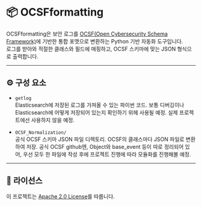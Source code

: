 # 📦 OCSFformatting

OCSFformatting은 보안 로그를 [OCSF(Open Cybersecurity Schema Framework)](https://github.com/ocsf/ocsf-schema)에 기반한 통합 포맷으로 변환하는 Python 기반 자동화 도구입니다.  
로그를 받아와 적절한 클래스와 필드에 매핑하고, OCSF 스키마에 맞는 JSON 형식으로 출력합니다.

---

## ⚙️ 구성 요소

- `getlog`  
  Elasticsearch에 저장된 로그를 가져올 수 있는 파이썬 코드.
  보통 디버깅이나 Elasticsearch에 어떻게 저장되어 있는지 확인하기 위헤 사용될 예정.
  실제 프로젝트에선 사용하지 않을 예정.

- `OCSF_Normalization/`  
  공식 OCSF 스키마 JSON 파일 디렉토리.
  OCSF의 클래스마다 JSON 파일로 변환하여 저장.
  공식 OCSF github엔, Object와 base_event 등이 따로 정리되어 있어, 우선 모두 한 파일에 작성 후에 프로젝트 진행에 따라 모듈화를 진행해볼 예정.

---

## 📄 라이선스

이 프로젝트는 [Apache 2.0 License](LICENSE)를 따릅니다.

